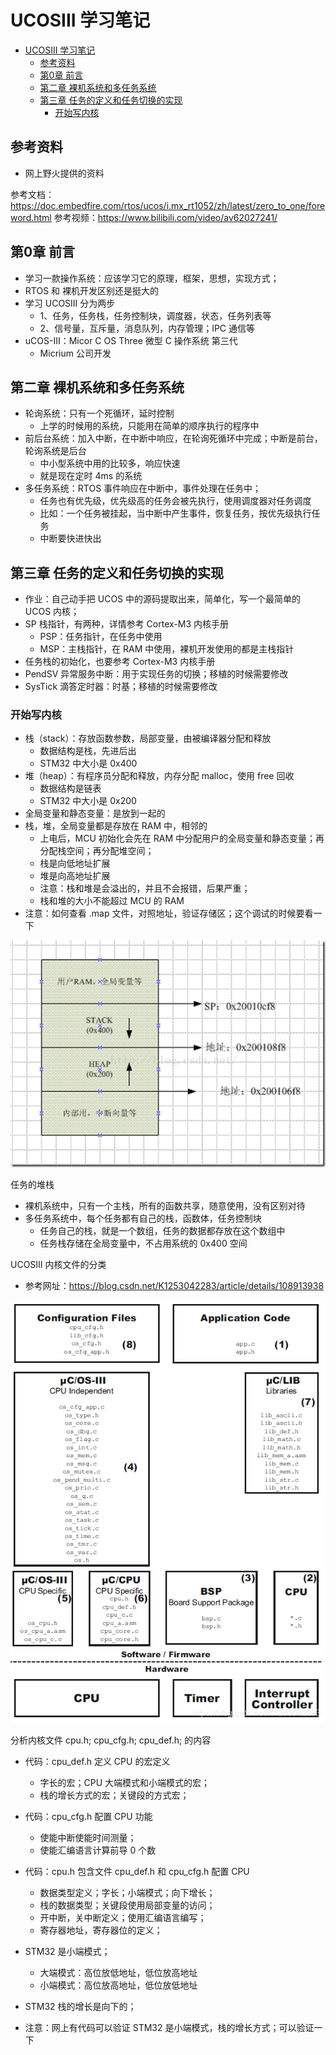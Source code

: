# UCOSIII 学习笔记

- [UCOSIII 学习笔记](#ucosiii-学习笔记)
  - [参考资料](#参考资料)
  - [第0章 前言](#第0章-前言)
  - [第二章 裸机系统和多任务系统](#第二章-裸机系统和多任务系统)
  - [第三章 任务的定义和任务切换的实现](#第三章-任务的定义和任务切换的实现)
    - [开始写内核](#开始写内核)

## 参考资料

- 网上野火提供的资料

参考文档：https://doc.embedfire.com/rtos/ucos/i.mx_rt1052/zh/latest/zero_to_one/foreword.html
参考视频：https://www.bilibili.com/video/av62027241/

## 第0章 前言

- 学习一款操作系统：应该学习它的原理，框架，思想，实现方式；
- RTOS 和 裸机开发区别还是挺大的
- 学习 UCOSIII 分为两步
  - 1、任务，任务栈，任务控制块，调度器，状态，任务列表等
  - 2、信号量，互斥量，消息队列，内存管理；IPC 通信等
- uCOS-III：Micor C OS Three 微型 C 操作系统 第三代
  - Micrium 公司开发

## 第二章 裸机系统和多任务系统

- 轮询系统：只有一个死循环，延时控制
  - 上学的时候用的系统，只能用在简单的顺序执行的程序中
- 前后台系统：加入中断，在中断中响应，在轮询死循环中完成；中断是前台，轮询系统是后台
  - 中小型系统中用的比较多，响应快速
  - 就是现在定时 4ms 的系统
- 多任务系统：RTOS 事件响应在中断中，事件处理在任务中；
  - 任务也有优先级，优先级高的任务会被先执行，使用调度器对任务调度
  - 比如：一个任务被挂起，当中断中产生事件，恢复任务，按优先级执行任务
  - 中断要快进快出

## 第三章 任务的定义和任务切换的实现

- 作业：自己动手把 UCOS 中的源码提取出来，简单化，写一个最简单的 UCOS 内核；
- SP 栈指针，有两种，详情参考 Cortex-M3 内核手册
  - PSP：任务指针，在任务中使用
  - MSP：主栈指针，在 RAM 中使用，裸机开发使用的都是主栈指针
- 任务栈的初始化，也要参考 Cortex-M3 内核手册
- PendSV 异常服务中断：用于实现任务的切换；移植的时候需要修改
- SysTick 滴答定时器：时基；移植的时候需要修改

### 开始写内核

- 栈（stack）：存放函数参数，局部变量，由被编译器分配和释放
  - 数据结构是栈，先进后出
  - STM32 中大小是 0x400
- 堆（heap）：有程序员分配和释放，内存分配 malloc，使用 free 回收
  - 数据结构是链表
  - STM32 中大小是 0x200
- 全局变量和静态变量：是放到一起的
- 栈，堆，全局变量都是存放在 RAM 中，相邻的
  - 上电后，MCU 初始化会先在 RAM 中分配用户的全局变量和静态变量；再分配栈空间；再分配堆空间；
  - 栈是向低地址扩展
  - 堆是向高地址扩展
  - 注意：栈和堆是会溢出的，并且不会报错，后果严重；
  - 栈和堆的大小不能超过 MCU 的 RAM
- 注意：如何查看 .map 文件，对照地址，验证存储区；这个调试的时候要看一下

![img](./img/2023-1-4_stack_heap.jpg)

任务的堆栈

- 裸机系统中，只有一个主栈，所有的函数共享，随意使用，没有区别对待
- 多任务系统中，每个任务都有自己的栈，函数体，任务控制块
  - 任务自己的栈，就是一个数组，任务的数据都存放在这个数组中
  - 任务栈存储在全局变量中，不占用系统的 0x400 空间

UCOSIII 内核文件的分类

- 参考网址：https://blog.csdn.net/K1253042283/article/details/108913938

![img](./img/2023-1-5_uCOSIII_Core.jpg)

分析内核文件 cpu.h; cpu_cfg.h; cpu_def.h; 的内容

- 代码：cpu_def.h  定义 CPU 的宏定义
  - 字长的宏；CPU 大端模式和小端模式的宏；
  - 栈的增长方式的宏；关键段的方式宏；
- 代码：cpu_cfg.h  配置 CPU 功能
  - 使能中断使能时间测量；
  - 使能汇编语言计算前导 0 个数
- 代码：cpu.h  包含文件 cpu_def.h 和 cpu_cfg.h 配置 CPU
  - 数据类型定义；字长；小端模式；向下增长；
  - 栈的数据类型；关键段使用局部变量的访问；
  - 开中断，关中断定义；使用汇编语言编写；
  - 寄存器地址，寄存器位的定义；

- STM32 是小端模式；
  - 大端模式：高位放低地址，低位放高地址
  - 小端模式：高位放高地址，低位放低地址
- STM32 栈的增长是向下的；
- 注意：网上有代码可以验证 STM32 是小端模式，栈的增长方式；可以验证一下

